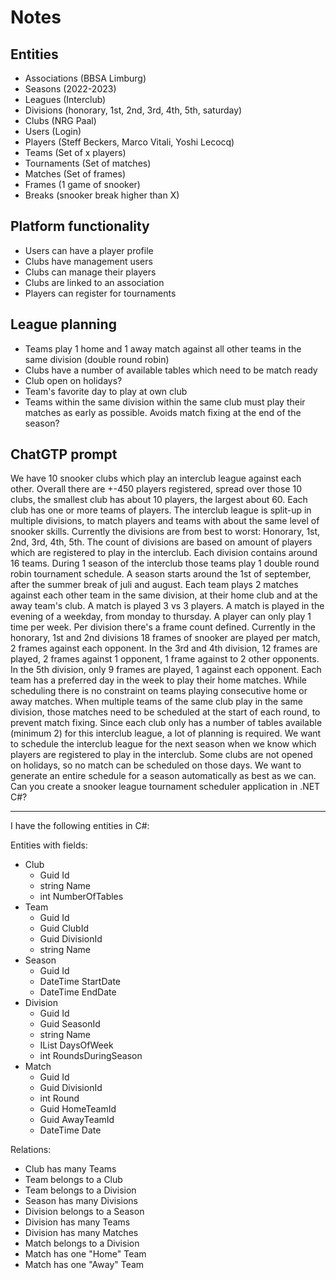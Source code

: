 # Notes

## Entities

- Associations (BBSA Limburg)
- Seasons (2022-2023)
- Leagues (Interclub)
- Divisions (honorary, 1st, 2nd, 3rd, 4th, 5th, saturday)
- Clubs (NRG Paal)
- Users (Login)
- Players (Steff Beckers, Marco Vitali, Yoshi Lecocq)
- Teams (Set of x players)
- Tournaments (Set of matches)
- Matches (Set of frames)
- Frames (1 game of snooker)
- Breaks (snooker break higher than X)

## Platform functionality

- Users can have a player profile
- Clubs have management users
- Clubs can manage their players
- Clubs are linked to an association
- Players can register for tournaments

## League planning

- Teams play 1 home and 1 away match against all other teams in the same division (double round robin)
- Clubs have a number of available tables which need to be match ready
- Club open on holidays?
- Team's favorite day to play at own club
- Teams within the same division within the same club must play their matches as early as possible. Avoids match fixing at the end of the season?

## ChatGTP prompt

We have 10 snooker clubs which play an interclub league against each other. Overall there are +-450 players registered, spread over those 10 clubs, the smallest club has about 10 players, the largest about 60. Each club has one or more teams of players. The interclub league is split-up in multiple divisions, to match players and teams with about the same level of snooker skills. Currently the divisions are from best to worst: Honorary, 1st, 2nd, 3rd, 4th, 5th. The count of divisions are based on amount of players which are registered to play in the interclub. Each division contains around 16 teams. During 1 season of the interclub those teams play 1 double round robin tournament schedule. A season starts around the 1st of september, after the summer break of juli and august. Each team plays 2 matches against each other team in the same division, at their home club and at the away team's club. A match is played 3 vs 3 players. A match is played in the evening of a weekday, from monday to thursday. A player can only play 1 time per week. Per division there's a frame count defined. Currently in the honorary, 1st and 2nd divisions 18 frames of snooker are played per match, 2 frames against each opponent. In the 3rd and 4th division, 12 frames are played, 2 frames against 1 opponent, 1 frame against to 2 other opponents. In the 5th division, only 9 frames are played, 1 against each opponent. Each team has a preferred day in the week to play their home matches. While scheduling there is no constraint on teams playing consecutive home or away matches. When multiple teams of the same club play in the same division, those matches need to be scheduled at the start of each round, to prevent match fixing. Since each club only has a number of tables available (minimum 2) for this interclub league, a lot of planning is required. We want to schedule the interclub league for the next season when we know which players are registered to play in the interclub. Some clubs are not opened on holidays, so no match can be scheduled on those days. We want to generate an entire schedule for a season automatically as best as we can. Can you create a snooker league tournament scheduler application in .NET C#?

---

I have the following entities in C#:

Entities with fields:

- Club
  - Guid Id
  - string Name
  - int NumberOfTables
- Team
  - Guid Id
  - Guid ClubId
  - Guid DivisionId
  - string Name
- Season
  - Guid Id
  - DateTime StartDate
  - DateTime EndDate
- Division
  - Guid Id
  - Guid SeasonId
  - string Name
  - IList<DayOfWeek> DaysOfWeek
  - int RoundsDuringSeason
- Match
  - Guid Id
  - Guid DivisionId
  - int Round
  - Guid HomeTeamId
  - Guid AwayTeamId
  - DateTime Date

Relations:

- Club has many Teams
- Team belongs to a Club
- Team belongs to a Division
- Season has many Divisions
- Division belongs to a Season
- Division has many Teams
- Division has many Matches
- Match belongs to a Division
- Match has one "Home" Team
- Match has one "Away" Team
